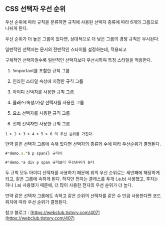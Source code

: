 ## CSS 선택자 우선 순위

우선 순위에 따라 규칙을 분류하면 규칙에 사용된 선택자 종류에 따라 6개의 그룹으로 나뉘게 된다.

우선 순위가 더 높은 그룹이 있다면, 상대적으로 더 낮은 그룹의 경쟁 규칙은 무시된다.

일반적인 선택자는 문서의 전반적인 스타이를 설정하는데, 적용되고

구체적인 선택자일수록 일반적인 선택자보다 우선시하여 특정 스타일을 적용한다.

1. !important를 포함한 규칙 그룹

2. 인라인 스타일 속성에 지정한 규칙 그룹

3. 아이디 선택자를 사용한 규칙 그룹

4. 클래스/속성/가상 선택자를 사용한 그룹

5. 요소 선택자를 사용한 규칙 그룹

6. 전체 선택자만 사용한 규칙 그룹

`1 > 2 > 3 > 4 > 5 > 6 의 우선 순위를 가진다.`

만약 같은 선택자 그룹에 속해 있다면 선택자의 종류와 수에 따라 우선순위가 결정된다.

```jsx
#*demo.a.*b p span{} 규칙이

#*demo.*a div p span 규칙보다 우선순위가 높다
```

두 규칙 모두 아이디 선택자를 사용하기 때문에 위의 우선 순위로는 세번째에 해당하게 되고, 같은 그룹에 속하게 된다. 하지만 전자는 클래스를 두개 (.a.b) 사용했고, 후자는 하나 (.a) 사용했기 때문에, 더 많이 사용한 전자의 우선 순위가 더 높다.

만약 같은 선택자 그룹에도 속하고 같은 순위의 선택자를 같은 수 만큼 사용한다면 코드 위치에 따라 우선 순위가 결정된다.

참고 블로그 : [https://webclub.tistory.com/407](https://webclub.tistory.com/407)
